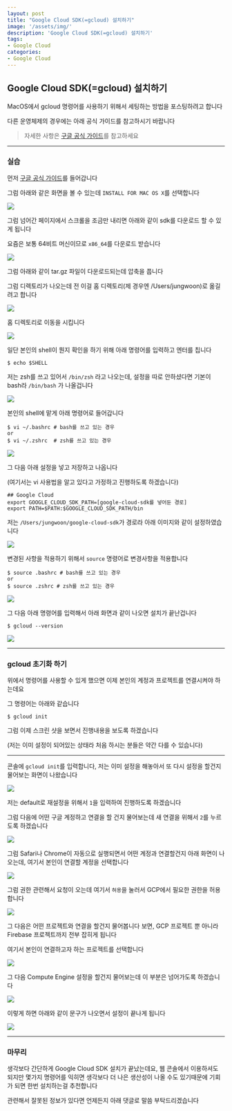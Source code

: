 ```yaml
---
layout: post
title: "Google Cloud SDK(=gcloud) 설치하기"
image: '/assets/img/'
description: 'Google Cloud SDK(=gcloud) 설치하기'
tags:
- Google Cloud
categories:
- Google Cloud
---
```


## Google Cloud SDK(=gcloud) 설치하기

MacOS에서 gcloud 명령어를 사용하기 위해서 세팅하는 방법을 포스팅하려고 합니다

다른 운영체제의 경우에는 아래 공식 가이드를 참고하시기 바랍니다

> 자세한 사항은 [구글 공식 가이드](https://cloud.google.com/sdk/)를 참고하세요

---

### 실습

먼저 [구글 공식 가이드](https://cloud.google.com/sdk/)를 들어갑니다

그럼 아래와 같은 화면을 볼 수 있는데 `INSTALL FOR MAC OS X`를 선택합니다

![](https://cdn-images-1.medium.com/max/2000/1*hTtSdeyaUJ_3BC_mdL0q4g.png)

그럼 넘어간 페이지에서 스크롤을 조금만 내리면 아래와 같이 sdk를 다운로드 할 수 있게 됩니다

요즘은 보통 64비트 머신이므로  `x86_64`를 다운로드 받습니다

![](https://cdn-images-1.medium.com/max/2000/1*I_3ofGuqimkK5Y3LzWnUww.png)

그럼 아래와 같이 tar.gz 파일이 다운로드되는데 압축을 풉니다

그럼 디렉토리가 나오는데 전 이걸 홈 디렉토리(제 경우엔 /Users/jungwoon)로 옮길려고 합니다

![](https://cdn-images-1.medium.com/max/2000/1*xU1Uag_b5lb7Jm8Xe7KfwQ.png)

홈 디렉토리로 이동을 시킵니다

![](https://cdn-images-1.medium.com/max/2000/1*64XMIBnrG4gTSE9n_GyHpA.png)

일단 본인의 shell이 뭔지 확인을 하기 위해 아래 명령어를 입력하고 엔터를 칩니다

```
$ echo $SHELL
```

저는 zsh를 쓰고 있어서 `/bin/zsh` 라고 나오는데, 설정을 따로 안하셨다면 기본이 bash라 `/bin/bash` 가 나올겁니다

![](https://cdn-images-1.medium.com/max/1200/1*7P_Q04t2xKRQIy_F6uJsyw.png)

본인의 shell에 맡게 아래 명령어로 들어갑니다

```
$ vi ~/.bashrc # bash를 쓰고 있는 경우
or
$ vi ~/.zshrc  # zsh를 쓰고 있는 경우
```

![](https://cdn-images-1.medium.com/max/1600/1*7iI410J8L89zIhDshG32Aw.png)

그 다음 아래 설정을 넣고 저장하고 나옵니다

(여기서는 vi 사용법을 알고 있다고 가정하고 진행하도록 하겠습니다)

```
## Google Cloud
export GOOGLE_CLOUD_SDK_PATH=[google-cloud-sdk를 넣어둔 경로]
export PATH=$PATH:$GOOGLE_CLOUD_SDK_PATH/bin
```

저는 `/Users/jungwoon/google-cloud-sdk`가 경로라 아래 이미지와 같이 설정하였습니다

![](https://cdn-images-1.medium.com/max/2000/1*jQ_zZHic4LHOBL_jN8MTIw.png)

변경된 사항을 적용하기 위해서 `source` 명령어로 변경사항을 적용합니다

```
$ source .bashrc # bash를 쓰고 있는 경우
or
$ source .zshrc # zsh를 쓰고 있는 경우
```

![](https://cdn-images-1.medium.com/max/1200/1*OnAg_I9OKDjBqlZM3qRHwg.png)

그 다음 아래 명령어를 입력해서 아래 화면과 같이 나오면 설치가 끝난겁니다

```
$ gcloud --version
```

![](https://cdn-images-1.medium.com/max/1600/1*jnH6GpVf74W1icnoP2pCBA.png)

---

### gcloud 초기화 하기

위에서 명령어를 사용할 수 있게 했으면 이제 본인의 계정과 프로젝트를 연결시켜야 하는데요

그 명령어는 아래와 같습니다

```
$ gcloud init
```

그럼 이제 스크린 샷을 보면서 진행내용을 보도록 하겠습니다

(저는 이미 설정이 되어있는 상태라 처음 하시는 분들은 약간 다를 수 있습니다)

---

콘솔에 `gcloud init`를 입력합니다, 저는 이미 설정을 해놓아서 또 다시 설정을 할건지 물어보는 화면이 나왔습니다

![](https://cdn-images-1.medium.com/max/2000/1*6NV3AKKcVou-d1z6hy9zdQ.png)

저는 default로 재설정을 위해서 `1`을 입력하여 진행하도록 하겠습니다

그럼 다음에 어떤 구글 계정하고 연결을 할 건지 물어보는데 새 연결을 위해서 `2`를 누르도록 하겠습니다


![](https://cdn-images-1.medium.com/max/2000/1*bWxYSGqciNEgcttJ0KMYgw.png)

그럼 Safari나 Chrome이 자동으로 실행되면서 어떤 계정과 연결할건지 아래 화면이 나오는데, 여기서 본인이 연결할 계정을 선택합니다

![](https://cdn-images-1.medium.com/max/1600/1*clnyX-etjwBCA94Ac_4ptw.png)

그럼 권한 관련해서 요청이 오는데 여기서 `허용`을 눌러서 GCP에서 필요한 권한을 허용합니다

![](https://cdn-images-1.medium.com/max/1200/1*If6P3usfhUxhvHMMSJparw.png)

그 다음은 어떤 프로젝트와 연결을 할건지 물어봅니다 보면, GCP 프로젝트 뿐 아니라 Firebase 프로젝트까지 전부 잡히게 됩니다

여기서 본인이 연결하고자 하는 프로젝트를 선택합니다

![](https://cdn-images-1.medium.com/max/2000/1*bWxYSGqciNEgcttJ0KMYgw.png)

그 다음 Compute Engine 설정을 할건지 물어보는데 이 부분은 넘어가도록 하겠습니다

![](https://cdn-images-1.medium.com/max/2000/1*iTQa3xD2IlJTf_UFUi--8g.png)

이렇게 하면 아래와 같이 문구가 나오면서 설정이 끝나게 됩니다

![](https://cdn-images-1.medium.com/max/2000/1*X3_-dL1c9fQMVKEqRbULDQ.png)

---

### 마무리

생각보다 간단하게 Google Cloud SDK 설치가 끝났는데요, 웹 콘솔에서 이용하셔도 되지만 몇가지 명령어를 익히면
생각보다 더 나은 생산성이 나올 수도 있기때문에 기회가 되면 한번 설치하는걸 추천합니다

관련해서 잘못된 정보가 있다면 언제든지 아래 댓글로 말씀 부탁드리겠습니다